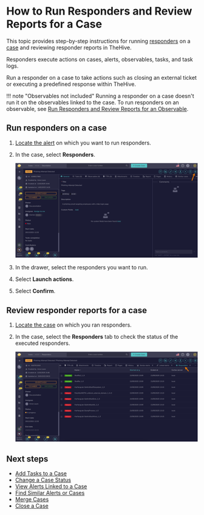 # How to Run Responders and Review Reports for a Case

This topic provides step-by-step instructions for running [responders](../../../administration/cortex/about-cortex.md) on a [case](about-cases.md) and reviewing responder reports in TheHive.

Responders execute actions on cases, alerts, observables, tasks, and task logs.

Run a responder on a case to take actions such as closing an external ticket or executing a predefined response within TheHive.

!!! note "Observables not included"
    Running a responder on a case doesn't run it on the observables linked to the case. To run responders on an observable, see [Run Responders and Review Reports for an Observable](./observables/run-responders-on-an-observable.md).

## Run responders on a case

1. [Locate the alert](./search-for-cases/find-a-case.md) on which you want to run responders.

2. In the case, select **Responders**.

    ![Responders button](../../../images/user-guides/organization/configure-organization/manage-functions/responders-button.png)

3. In the drawer, select the responders you want to run.

4. Select **Launch actions**.

5. Select **Confirm**.

## Review responder reports for a case

1. [Locate the case](./search-for-cases/find-a-case.md) on which you ran responders.

2. In the case, select the **Responders** tab to check the status of the executed responders.

    ![Responders tab](../../../images/user-guides/analyst-corner/cases/responders-tab-case.png)

<h2>Next steps</h2>

* [Add Tasks to a Case](add-tasks-to-a-case.md)
* [Change a Case Status](change-status-case.md)
* [View Alerts Linked to a Case](view-alerts-linked-to-a-case.md)
* [Find Similar Alerts or Cases](find-similar-alerts-cases.md)
* [Merge Cases](merge-cases.md)
* [Close a Case](close-a-case.md)
